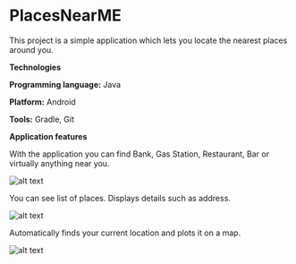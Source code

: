 # PlacesNearME
This project is a simple application which lets you locate the nearest places around you.

**Technologies**

**Programming language:** Java

**Platform:** Android

**Tools:** Gradle, Git

**Application features**

With the application you can find Bank, Gas Station, Restaurant, Bar or virtually anything near you.

  ![alt text](../PlacesNearMe/screens/screen2.jpg)

 You can see list of places. Displays details such as address.

  ![alt text](../PlacesNearMe/screens/screen3.jpg)

  Automatically finds your current location and plots it on a map.

  ![alt text](../PlacesNearMe/screens/screen1.jpg)


